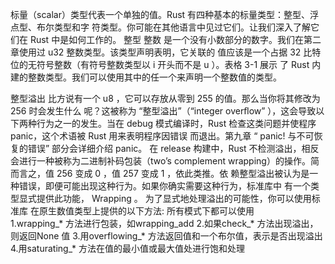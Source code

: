标量（scalar）类型代表一个单独的值。Rust 有四种基本的标量类型：整型、浮点型、布尔类型和字 
符类型。你可能在其他语言中见过它们。让我们深入了解它们在 Rust 中是如何工作的。
整型
整数 是一个没有小数部分的数字。我们在第二章使用过 u32 整数类型。该类型声明表明，它关联的 
值应该是一个占据 32 比特位的无符号整数（有符号整数类型以 i 开头而不是 u ）。表格 3-1 展示 
了 Rust 内建的整数类型。我们可以使用其中的任一个来声明一个整数值的类型。

整型溢出
比方说有一个 u8 ，它可以存放从零到 255 的值。那么当你将其修改为 256 时会发生什么 
呢？这被称为 “整型溢出”（“integer overﬂow” ），这会导致以下两种行为之一的发生。当在
debug 模式编译时，Rust 检查这类问题并使程序  panic，这个术语被 Rust 用来表明程序因错误 
而退出。第九章  “ panic! 与不可恢复的错误” 部分会详细介绍 panic。
在 release 构建中，Rust 不检测溢出，相反会进行一种被称为二进制补码包装（two’s 
complement wrapping）的操作。简而言之，值    256 变成    0 ，值    257 变成    1 ，依此类推。依 
赖整型溢出被认为是一种错误，即便可能出现这种行为。如果你确实需要这种行为，标准库中 
有一个类型显式提供此功能，  Wrapping 。  为了显式地处理溢出的可能性，你可以使用标准库 
在原生数值类型上提供的以下方法:
所有模式下都可以使用    
1.wrapping_* 方法进行包装，如wrapping_add 
2.如果check_* 方法出现溢出，则返回None 值
3.用overflowing_* 方法返回值和一个布尔值，表示是否出现溢出 
4.用saturating_* 方法在值的最小值或最大值处进行饱和处理